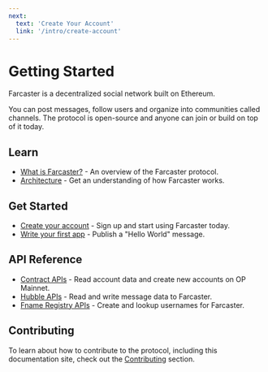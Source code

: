 ```yaml
---
next:
  text: 'Create Your Account'
  link: '/intro/create-account'
---
```


# Getting Started

Farcaster is a decentralized social network built on Ethereum.

You can post messages, follow users and organize into communities called channels. The protocol is open-source and
anyone can join or build on top of it today.

## Learn

- [What is Farcaster?](./learn/what-is-farcaster/overview.md) - An overview of the Farcaster protocol.
- [Architecture](./learn/architecture/overview.md) - Get an understanding of how Farcaster works.

## Get Started

- [Create your account](./intro/create-account.md) - Sign up and start using Farcaster today.
- [Write your first app](./developers/index.md) - Publish a "Hello World" message.

## API Reference

- [Contract APIs](./reference/contracts/) - Read account data and create new accounts on OP Mainnet.
- [Hubble APIs](./reference/hubble/architecture.md) - Read and write message data to Farcaster.
- [Fname Registry APIs](./reference/fname/api.md) - Create and lookup usernames for Farcaster.

## Contributing

To learn about how to contribute to the protocol, including this documentation site, check out
the [Contributing](./learn/contributing/overview.md) section.